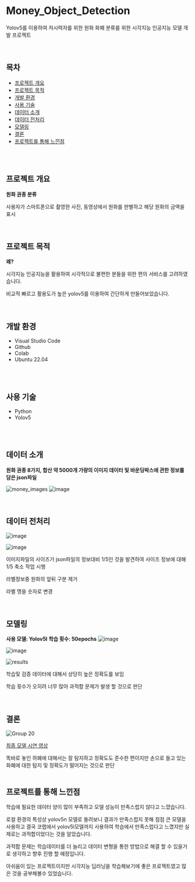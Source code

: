 # Money_Object_Detection
Yolov5를 이용하여 저시력자를 위한 원화 화폐 분류를 위한 시각지능 인공지능 모델 개발 프로젝트
<br>
<br>
<br>

## 목차
- [프로젝트 개요](#프로젝트-개요)
- [프로젝트 목적](#프로젝트-목적)
- [개발 환경](#개발-환경)
- [사용 기술](#사용-기술)
- [데이터 소개](#데이터-소개)
- [데이터 전처리](#데이터-전처리)
- [모델링](#모델링)
- [결론](#결론)
- [프로젝트를 통해 느낀점](#프로젝트를-통해-느낀점)
<br>
<br>

## 프로젝트 개요
**원화 권종 분류**

사용자가 스마트폰으로 촬영한 사진, 동영상에서 원화를 판별하고 해당 원화의 금액을 표시
<br>
<br>
<br>

## 프로젝트 목적
**왜?**

시각지능 인공지능을 활용하여 시각적으로 불편한 분들을 위한 편의 서비스를 고려하였습니다.

비교적 빠르고 활용도가 높은 yolov5를 이용하여 간단하게 만들어보았습니다.
<br>
<br>
<br>

## 개발 환경
- Visual Studio Code
- Github
- Colab
- Ubuntu 22.04
<br>
<br>

## 사용 기술
- Python
- Yolov5
<br>
<br>

## 데이터 소개
**원화 권종 8가지, 합산 약 5000개 가량의 이미지 데이터 및 바운딩박스에 관한 정보를 담은 json파일**

![money_images](https://github.com/hwtheowl/Money_Object_Detection/assets/132368135/56df4f48-d460-495c-a007-eb2d9a59a18e)
![image](https://github.com/hwtheowl/Money_Object_Detection/assets/132368135/df310fd3-6624-4240-9468-8b55287acc0a)
<br>
<br>
<br>

## 데이터 전처리
![image](https://github.com/hwtheowl/Money_Object_Detection/assets/132368135/9dd66d44-aecf-4919-83d3-3aee8b87c0fc)

![image](https://github.com/hwtheowl/Money_Object_Detection/assets/132368135/6f338908-4adf-4745-911a-25007af7616f)

이미지파일의 사이즈가 json파일의 정보대비 1/5인 것을 발견하여 사이즈 정보에 대해 1/5 축소 작업 시행

라벨정보중 원화의 앞뒤 구분 제거

라벨 명을 숫자로 변경
<br>
<br>
<br>

## 모델링
**사용 모델: Yolov5l**
**학습 횟수: 50epochs**
![image](https://github.com/hwtheowl/Money_Object_Detection/assets/132368135/0a6163bd-b1f9-4f59-bd4c-54b828138637)

![image](https://github.com/hwtheowl/Money_Object_Detection/assets/132368135/085c0251-4fef-4b0e-8b57-0338e597d7d1)

![results](https://github.com/hwtheowl/Money_Object_Detection/assets/132368135/9a4b5515-e900-463f-8f0a-f8bc39e5b611)

학습및 검증 데이터에 대해서 상당히 높은 정확도를 보임

학습 횟수가 오히려 너무 많아 과적합 문제가 발생 할 것으로 판단
<br>
<br>
<br>

## 결론
![Group 20](https://github.com/hwtheowl/Money_Object_Detection/assets/132368135/65097882-063d-4e99-bd38-4fdc08ef4ec9)

[최종 모델 시연 영상](https://drive.google.com/file/d/1daRO39Z7LAxNOTodlnFBNizc9S_IdmaH/view?usp=drive_link)

똑바로 놓인 하폐에 대해서는 잘 탐지하고 정확도도 준수한 편이지만 손으로 들고 있는 화폐에 대한 탐지 및 정확도가 떨어지는 것으로 판단
<br>
<br>

## 프로젝트를 통해 느낀점
학습에 필요한 데이터 양이 많이 부족하고 모델 성능이 만족스럽지 않다고 느꺘습니다.

로컬 환경의 특성상 yolov5n 모델로 돌려보니 결과가 만족스럽지 못해 점점 큰 모델을 사용하고 결국 코랩에서 yolov5l모델까지 사용하여 학습에서 만족스럽다고 느꼈지만 실제로는 과적합이었다는 것을 알았습니다.

과적합 문제는 학습데이터를 더 늘리고 데이터 변형을 통한 방법으로 해결 할 수 있을거로 생각하고 향후 진행 할 예정입니다.

아쉬움이 있는 프로젝트이지만 시각지능 딥러닝을 학습해보기에 좋은 프로젝트였고 많은 것을 공부해볼수 있었습니다.
